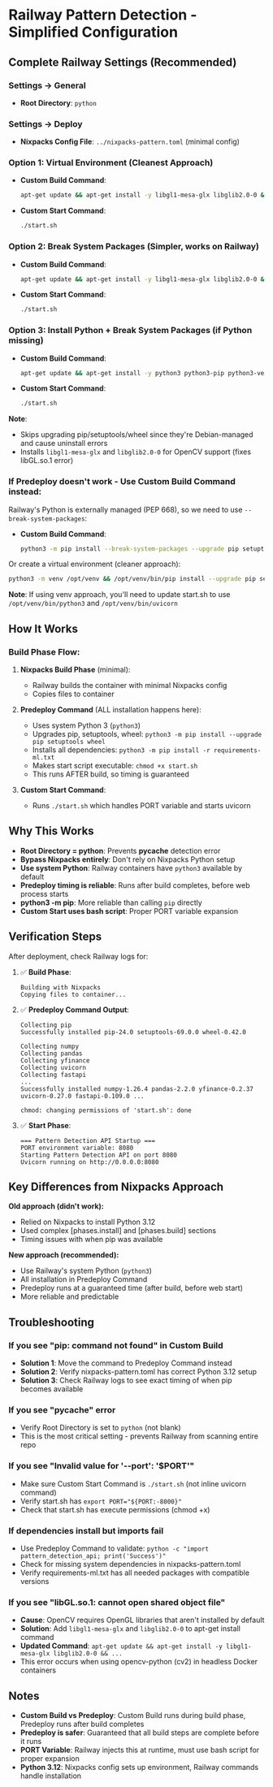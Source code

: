 # Railway Pattern Detection - Simplified Configuration

## Complete Railway Settings (Recommended)

### Settings → General
- **Root Directory**: `python`

### Settings → Deploy
- **Nixpacks Config File**: `../nixpacks-pattern.toml` (minimal config)

### Option 1: Virtual Environment (Cleanest Approach)
- **Custom Build Command**: 
  ```bash
  apt-get update && apt-get install -y libgl1-mesa-glx libglib2.0-0 && python3 -m venv /opt/venv && /opt/venv/bin/pip install --upgrade pip setuptools wheel && /opt/venv/bin/pip install -r requirements-ml.txt && chmod +x start.sh
  ```

- **Custom Start Command**: 
  ```bash
  ./start.sh
  ```

### Option 2: Break System Packages (Simpler, works on Railway)
- **Custom Build Command**: 
  ```bash
  apt-get update && apt-get install -y libgl1-mesa-glx libglib2.0-0 && python3 -m pip install --break-system-packages --upgrade pip setuptools wheel && python3 -m pip install --break-system-packages -r requirements-ml.txt && chmod +x start.sh
  ```

- **Custom Start Command**: 
  ```bash
  ./start.sh
  ```

### Option 3: Install Python + Break System Packages (if Python missing)
- **Custom Build Command**: 
  ```bash
  apt-get update && apt-get install -y python3 python3-pip python3-venv libgl1-mesa-glx libglib2.0-0 && python3 -m pip install --break-system-packages -r requirements-ml.txt && chmod +x start.sh
  ```

- **Custom Start Command**: 
  ```bash
  ./start.sh
  ```

**Note**: 
- Skips upgrading pip/setuptools/wheel since they're Debian-managed and cause uninstall errors
- Installs `libgl1-mesa-glx` and `libglib2.0-0` for OpenCV support (fixes libGL.so.1 error)

### If Predeploy doesn't work - Use Custom Build Command instead:

Railway's Python is externally managed (PEP 668), so we need to use `--break-system-packages`:

- **Custom Build Command**:
  ```bash
  python3 -m pip install --break-system-packages --upgrade pip setuptools wheel && python3 -m pip install --break-system-packages -r requirements-ml.txt && chmod +x start.sh
  ```

Or create a virtual environment (cleaner approach):
  ```bash
  python3 -m venv /opt/venv && /opt/venv/bin/pip install --upgrade pip setuptools wheel && /opt/venv/bin/pip install -r requirements-ml.txt && chmod +x start.sh
  ```

**Note**: If using venv approach, you'll need to update start.sh to use `/opt/venv/bin/python3` and `/opt/venv/bin/uvicorn`

## How It Works

### Build Phase Flow:
1. **Nixpacks Build Phase** (minimal):
   - Railway builds the container with minimal Nixpacks config
   - Copies files to container

2. **Predeploy Command** (ALL installation happens here):
   - Uses system Python 3 (`python3`)
   - Upgrades pip, setuptools, wheel: `python3 -m pip install --upgrade pip setuptools wheel`
   - Installs all dependencies: `python3 -m pip install -r requirements-ml.txt`
   - Makes start script executable: `chmod +x start.sh`
   - This runs AFTER build, so timing is guaranteed

3. **Custom Start Command**:
   - Runs `./start.sh` which handles PORT variable and starts uvicorn

## Why This Works

- **Root Directory = python**: Prevents __pycache__ detection error
- **Bypass Nixpacks entirely**: Don't rely on Nixpacks Python setup
- **Use system Python**: Railway containers have `python3` available by default
- **Predeploy timing is reliable**: Runs after build completes, before web process starts
- **python3 -m pip**: More reliable than calling `pip` directly
- **Custom Start uses bash script**: Proper PORT variable expansion

## Verification Steps

After deployment, check Railway logs for:

1. ✅ **Build Phase**:
   ```
   Building with Nixpacks
   Copying files to container...
   ```

2. ✅ **Predeploy Command Output**:
   ```
   Collecting pip
   Successfully installed pip-24.0 setuptools-69.0.0 wheel-0.42.0
   
   Collecting numpy
   Collecting pandas
   Collecting yfinance
   Collecting uvicorn
   Collecting fastapi
   ...
   Successfully installed numpy-1.26.4 pandas-2.2.0 yfinance-0.2.37 uvicorn-0.27.0 fastapi-0.109.0 ...
   
   chmod: changing permissions of 'start.sh': done
   ```

3. ✅ **Start Phase**:
   ```
   === Pattern Detection API Startup ===
   PORT environment variable: 8080
   Starting Pattern Detection API on port 8080
   Uvicorn running on http://0.0.0.0:8080
   ```

## Key Differences from Nixpacks Approach

**Old approach (didn't work):**
- Relied on Nixpacks to install Python 3.12
- Used complex [phases.install] and [phases.build] sections
- Timing issues with when pip was available

**New approach (recommended):**
- Use Railway's system Python (`python3`)
- All installation in Predeploy Command
- Predeploy runs at a guaranteed time (after build, before web start)
- More reliable and predictable

## Troubleshooting

### If you see "pip: command not found" in Custom Build
- **Solution 1**: Move the command to Predeploy Command instead
- **Solution 2**: Verify nixpacks-pattern.toml has correct Python 3.12 setup
- **Solution 3**: Check Railway logs to see exact timing of when pip becomes available

### If you see "__pycache__" error
- Verify Root Directory is set to `python` (not blank)
- This is the most critical setting - prevents Railway from scanning entire repo

### If you see "Invalid value for '--port': '$PORT'"
- Make sure Custom Start Command is `./start.sh` (not inline uvicorn command)
- Verify start.sh has `export PORT="${PORT:-8000}"`
- Check that start.sh has execute permissions (chmod +x)

### If dependencies install but imports fail
- Use Predeploy Command to validate: `python -c "import pattern_detection_api; print('Success')"`
- Check for missing system dependencies in nixpacks-pattern.toml
- Verify requirements-ml.txt has all needed packages with compatible versions

### If you see "libGL.so.1: cannot open shared object file"
- **Cause**: OpenCV requires OpenGL libraries that aren't installed by default
- **Solution**: Add `libgl1-mesa-glx` and `libglib2.0-0` to apt-get install command
- **Updated Command**: `apt-get update && apt-get install -y libgl1-mesa-glx libglib2.0-0 && ...`
- This error occurs when using opencv-python (cv2) in headless Docker containers

## Notes

- **Custom Build vs Predeploy**: Custom Build runs during build phase, Predeploy runs after build completes
- **Predeploy is safer**: Guaranteed that all build steps are complete before it runs
- **PORT Variable**: Railway injects this at runtime, must use bash script for proper expansion
- **Python 3.12**: Nixpacks config sets up environment, Railway commands handle installation
